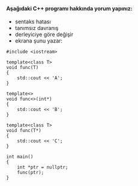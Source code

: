 #### Aşağıdaki C++ programı hakkında yorum yapınız:

+ sentaks hatası
+ tanımsız davranış
+ derleyiciye göre değişir
+ ekrana şunu yazar: 

```
#include <iostream>

template<class T>
void func(T) 
{
	std::cout << 'A';
}

template<>
void func<>(int*) 
{
	std::cout << 'B';
}

template<class T>
void func(T*)
{
	std::cout << 'C';
}

int main()
{
	int *ptr = nullptr;
	func(ptr);
}
```
